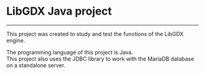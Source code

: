 # LibGDX Java project
<hr>

This project was created to study and test the functions of the LibGDX engine.

The programming language of this project is Java.
<br>
This project also uses the JDBC library to work with the MariaDB database on a standalone server.


